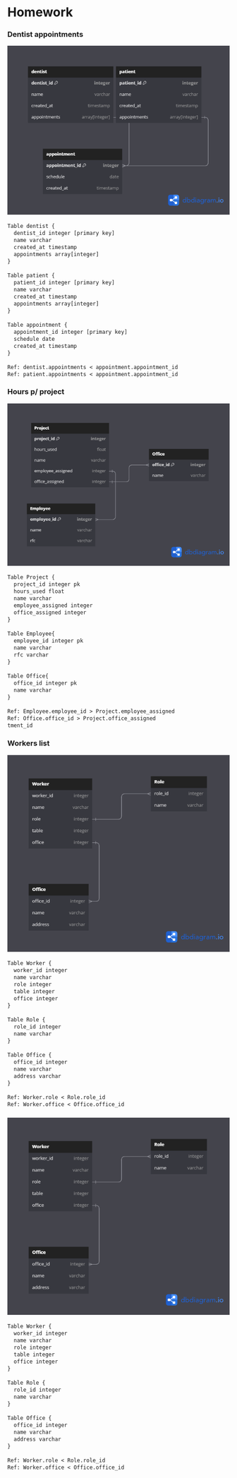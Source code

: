 # Homework
### Dentist appointments

![Dentist schema](Dentist.png)
``````dbml
Table dentist {
  dentist_id integer [primary key]
  name varchar
  created_at timestamp 
  appointments array[integer] 
}

Table patient {
  patient_id integer [primary key]
  name varchar
  created_at timestamp
  appointments array[integer] 
}

Table appointment {
  appointment_id integer [primary key]
  schedule date
  created_at timestamp
}

Ref: dentist.appointments < appointment.appointment_id
Ref: patient.appointments < appointment.appointment_id

``````


### Hours p/ project

![Dentist schema](Hours%20p_%20project.png)
``````dbml
Table Project {
  project_id integer pk
  hours_used float
  name varchar
  employee_assigned integer
  office_assigned integer
}

Table Employee{
  employee_id integer pk
  name varchar
  rfc varchar
}

Table Office{
  office_id integer pk
  name varchar
}

Ref: Employee.employee_id > Project.employee_assigned
Ref: Office.office_id > Project.office_assigned
tment_id

``````


### Workers list

![Dentist schema](Workers%20list.png)

``````dbml
Table Worker {
  worker_id integer
  name varchar
  role integer
  table integer
  office integer
}

Table Role {
  role_id integer
  name varchar
}

Table Office {
  office_id integer
  name varchar
  address varchar
}

Ref: Worker.role < Role.role_id
Ref: Worker.office < Office.office_id

``````



### 

![Dentist schema](Workers%20list.png)

``````dbml
Table Worker {
  worker_id integer
  name varchar
  role integer
  table integer
  office integer
}

Table Role {
  role_id integer
  name varchar
}

Table Office {
  office_id integer
  name varchar
  address varchar
}

Ref: Worker.role < Role.role_id
Ref: Worker.office < Office.office_id

``````
